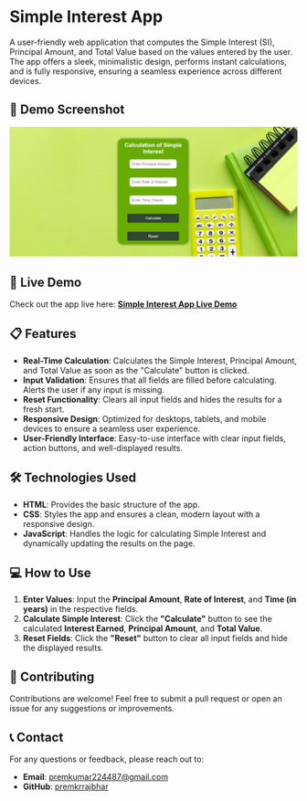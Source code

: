 # Simple Interest App

A user-friendly web application that computes the Simple Interest (SI), Principal Amount, and Total Value based on the values entered by the user. The app offers a sleek, minimalistic design, performs instant calculations, and is fully responsive, ensuring a seamless experience across different devices.

## 🎨 Demo Screenshot

![Screenshot of Project](assets/screenshot.png)

## 🔗 Live Demo

Check out the app live here: **[Simple Interest App Live Demo](https://premkrrajbhar.github.io/Simple-Interest-App/)**

## 📋 Features

- **Real-Time Calculation**: Calculates the Simple Interest, Principal Amount, and Total Value as soon as the "Calculate" button is clicked.
- **Input Validation**: Ensures that all fields are filled before calculating. Alerts the user if any input is missing.
- **Reset Functionality**: Clears all input fields and hides the results for a fresh start.
- **Responsive Design**: Optimized for desktops, tablets, and mobile devices to ensure a seamless user experience.
- **User-Friendly Interface**: Easy-to-use interface with clear input fields, action buttons, and well-displayed results.

## 🛠️ Technologies Used

- **HTML**: Provides the basic structure of the app.
- **CSS**: Styles the app and ensures a clean, modern layout with a responsive design.
- **JavaScript**: Handles the logic for calculating Simple Interest and dynamically updating the results on the page.

## 💻 How to Use

1. **Enter Values**: Input the **Principal Amount**, **Rate of Interest**, and **Time (in years)** in the respective fields.
2. **Calculate Simple Interest**: Click the **"Calculate"** button to see the calculated **Interest Earned**, **Principal Amount**, and **Total Value**.
3. **Reset Fields**: Click the **"Reset"** button to clear all input fields and hide the displayed results.

## 🤝 Contributing

Contributions are welcome! Feel free to submit a pull request or open an issue for any suggestions or improvements.

## 📞 Contact

For any questions or feedback, please reach out to:

- **Email**: [premkumar224487@gmail.com](mailto:premkumar224487@gmail.com)
- **GitHub**: [premkrrajbhar](https://github.com/premkrrajbhar)
